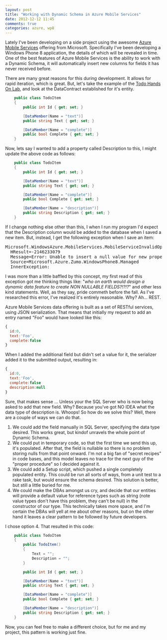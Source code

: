```yaml
---
layout: post
title: "Working with Dynamic Schema in Azure Mobile Services"
date: 2012-12-12 11:45
comments: true
categories: azure, wp8
---
```


Lately I've been developing on a side project using the awesome [Azure Mobile Services][ams] offering from Microsoft.  Specifically I've been developing a Windows Phone 8 application, the details of which will be revealed in time.  One of the best features of Azure Mobile Services is the ability to work with a Dynamic Schema, it will automatically insert new columns for fields it has never received before.

There are many great reasons for this during development.  It allows for rapid iteration, which is great.  But, let's take the example of the [Todo Hands On Lab][hol], and look at the DataContract established for it's entity.

``` csharp
    public class TodoItem
    {
        public int Id { get; set; }

        [DataMember(Name = "text")]
        public string Text { get; set; }

        [DataMember(Name = "complete")]
        public bool Complete { get; set; }
    }
```

Now, lets say I wanted to add a property called Description to this, I might update the above code as follows:

``` csharp
    public class TodoItem
    {
        public int Id { get; set; }

        [DataMember(Name = "text")]
        public string Text { get; set; }

        [DataMember(Name = "complete")]
        public bool Complete { get; set; }

        [DataMember(Name = "description")]
        public string Description { get; set; }
    }
```

If I change nothing else other than this, I when I run my program I'd expect that the Description column would be added to the database when I saved a new item.  But, instead, I get the following exception when I save an item:

<pre>
Microsoft.WindowsAzure.MobileServices.MobileServiceInvalidOperationException was unhandled by user code
  HResult=-2146233079
  Message=Error: Unable to insert a null value for new property 'description'
  Source=Microsoft.Azure.Zumo.WindowsPhone8.Managed
  InnerException:
</pre>

I was more than a little baffled by this concept, my first read of this exception got me thinking things like: "*who on earth would design a dynamic data feature to create NON NULLABLE FIELDS?!?!?*" and other less kind statements.  Well, as they say, pride commeth before the fall.  As I've researched this error, I've realized it's entirely reasonable.  Why?  Ah... REST.

Azure Mobile Services data offering is built as a set of RESTful services, using JSON serialization.  That means that initially my request to add an entry named "Foo" would have looked like this:

``` js
{
  id:0,
  text:'Foo',
  complete:false
}
```

When I added the additional field but didn't set a value for it, the serializer added it to the submitted output, resulting in:

``` js
{
  id:0,
  text:'Foo',
  complete:false
  description:null
}
```

Sure, that makes sense ... Unless your the SQL Server who is now being asked to add that new field.  Why?  Because you've got NO IDEA what the data type of description is.  Whoops!  So how do we solve this?  Well, there are a couple of ways we can do that.

1. We could add the field manually in SQL Server, specifying the data type desired.  This works great, but kindof unravels the whole point of Dynamic Schema.
1. We could put in temporary code, so that the first time we send this up, it's populated.  After that, the field is nullable so there is no problem storing nulls from that point onward.  I'm not a big fan of "secret recipes" in code bases, and this model leaves no trace for the next guy of the "proper procedure" so I decided against it.
1. We could add a Setup script, which pushed a single completely populated entity.  This could be run all sorts of ways, from a unit test to a rake task, but would ensure the schema desired.  This solution is better, but still a little buried for me.
1.  We could make the DBAs amongst us cry, and decide that our entities will provide a default value for reference types such as string (note value types don't have this problem, they can't be null) in the constructor of our type.  This technically takes more space, and I'm certain the DBAs will yell at me about other reasons, but on the other hand it leaves a clear pattern to be followed by future developers.

I chose option 4.  That resulted in this code:

``` csharp
    public class TodoItem
    {
        public TodoItem()
        {
            Text = "";
            Description = "";
        }

        public int Id { get; set; }

        [DataMember(Name = "text")]
        public string Text { get; set; }

        [DataMember(Name = "complete")]
        public bool Complete { get; set; }

        [DataMember(Name = "description")]
        public string Description { get; set; }
    }
```

Now, you can feel free to make a different choice, but for me and my project, this pattern is working just fine.

[ams]: http://chriskoenig.net/2012/10/17/new-azure-sdk-and-services-updates/
[hol]: https://github.com/WindowsAzure-TrainingKit/HOL-Windows8AndMobileServices/blob/master/HOL.md
